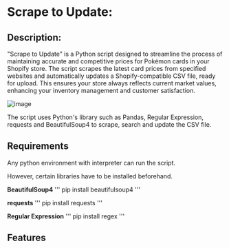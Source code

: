# Scrape to Update:

## Description:
"Scrape to Update" is a Python script designed to streamline the process of maintaining accurate and competitive prices for Pokémon cards in your Shopify store. 
The script scrapes the latest card prices from specified websites and automatically updates a Shopify-compatible CSV file, ready for upload. 
This ensures your store always reflects current market values, enhancing your inventory management and customer satisfaction.

![image](https://github.com/pa0005in/sawadeekard_price/assets/142402904/48f93e33-c817-4d44-bbbb-33b65d7d7372)

The script uses Python's library such as Pandas, Regular Expression, requests and BeautifulSoup4 to scrape, search and update the CSV file.

## Requirements
Any python environment with interpreter can run the script.

However, certain libraries have to be installed beforehand.

__BeautifulSoup4__
'''
pip install beautifulsoup4
'''

__requests__
'''
pip install requests
'''

__Regular Expression__
'''
pip install regex
'''

## Features
